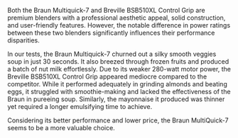 Both the Braun Multiquick-7 and Breville BSB510XL Control Grip are premium blenders with a professional aesthetic appeal, solid construction, and user-friendly features. However, the notable difference in power ratings between these two blenders significantly influences their performance disparities.

In our tests, the Braun Multiquick-7 churned out a silky smooth veggies soup in just 30 seconds. It also breezed through frozen fruits and produced a batch of nut milk effortlessly. Due to its weaker 280-watt motor power, the Breville BSB510XL Control Grip appeared mediocre compared to the competitor. While it performed adequately in grinding almonds and beating eggs, it struggled with smoothie-making and lacked the effectiveness of the Braun in pureeing soup. Similarly, the mayonnaise it produced was thinner yet required a longer emulsifying time to achieve. 

Considering its better performance and lower price, the Braun MultiQuick-7 seems to be a more valuable choice.